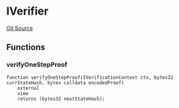 # IVerifier
[Git Source](https://github.com/SpecularL2/specular/blob/c54213cfb14aca9d44e839341f672dd978834f68/src/challenge/verifier/IVerifier.sol)


## Functions
### verifyOneStepProof


```solidity
function verifyOneStepProof(IVerificationContext ctx, bytes32 currStateHash, bytes calldata encodedProof)
    external
    view
    returns (bytes32 nextStateHash);
```

